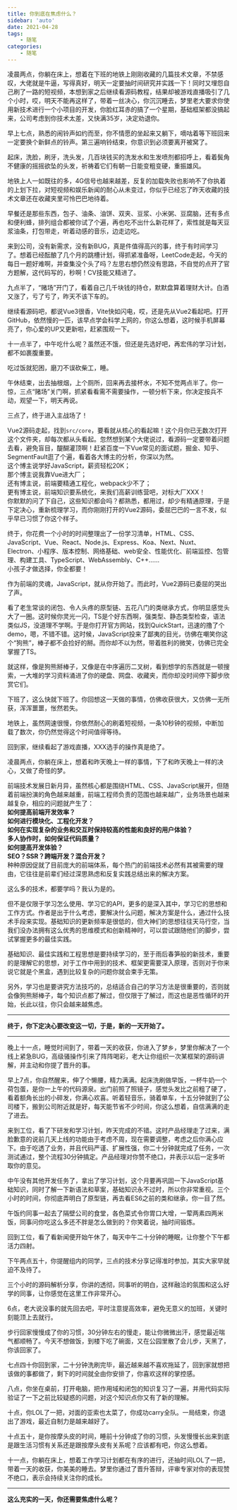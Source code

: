 ```yaml
---
title: 你到底在焦虑什么？
sidebar: 'auto'
date: 2021-04-28
tags:
    - 随笔
categories:
    - 随笔
---
```


凌晨两点，你躺在床上，想着在下班的地铁上刚刚收藏的几篇技术文章，不禁感叹，大佬就是牛逼，写得真好，明天一定要抽时间研究并实践一下！同时又埋怨自己刷了一路的短视频，本想到家之后继续看源码教程，结果却被游戏直播吸引了几个小时，哎，明天不能再这样了，带着一丝决心，你沉沉睡去，梦里老大要求你使用新技术进行一个小项目的开发，你脸红耳赤的搞了一个星期，基础框架都没搞起来，公司考虑到你技术太差，又快满35岁，决定劝退你。  
  
早上七点，熟悉的闹铃声如约而至，你不情愿的坐起来又躺下，嘀咕着等下班回来一定要换个新鲜点的铃声。第三遍响铃结束，你意识到必须要离开被窝了。  
  
起床，洗脸，刷牙，洗头发，几百块钱买的洗发水和生发喷剂都招呼上，看着鬓角不健康的摇摇欲坠的头发，祈祷着它们有朝一日能变粗变硬，重振雄风。  
  
地铁上人一如既往的多，4G信号也越来越差，反复的加载失败也影响不了你执着的上划下拉，对短视频和娱乐新闻的耐心从未变过，你似乎已经忘了昨天收藏的技术文章还在收藏夹里可怜巴巴地待着。  
  
早餐还是那些东西，包子、油条、油饼、双夹、豆浆、小米粥、豆腐脑，还有多点和便利蜂，排列组合都被你试了个遍，再也吃不出什么新花样了，索性就是每天豆浆油条，打包带走，听着动感的音乐，边走边吃。  
  
来到公司，没有新需求，没有新BUG，真是件值得高兴的事，终于有时间学习了。想着已经酝酿了几个月的跳槽计划，得抓紧准备呀，LeetCode走起，今天的每日一题好难啊，并查集没个头了吗？左思右想仍然没有思路，不自觉的点开了官方题解，这代码写的，秒啊！CV技能又精进了。  
  
九点半了，“赌场”开门了，看着自己几千块钱的持仓，默默盘算着理财大计。白酒又涨了，亏了亏了，昨天不该下车的。
  
继续看源码吧，都说Vue3很香，Vite快如闪电，哎，还是先从Vue2看起吧。打开GitHub，依然慢的一匹，该早点学会科学上网的，你这么想着，这时候手机屏幕亮了，你心爱的UP又更新啦，赶紧围观一下。
  
十一点半了，中午吃什么呢？虽然还不饿，但还是先选好吧，再宏伟的学习计划，都不如裹腹重要。
  
吃过饭就犯困，磨刀不误砍柴工，睡。
  
午休结束，出去抽根烟，上个厕所，回来再去接杯水，不知不觉两点半了。你一惊，三点“赌场”关门啊，抓紧看看需不需要操作，一顿分析下来，你决定按兵不动，观望一下，明天再说。
  
三点了，终于进入主战场了！
  
Vue2源码走起，找到`src/core`，要看就从核心的看起嘛！这个月你已无数次打开这个文件夹，却每次都从头看起。忽然想到某个大佬说过，看源码一定要带着问题去看，避免盲目，醍醐灌顶啊！赶紧百度一下Vue常见的面试题，掘金、知乎、SegmentFault逛了个遍，看着各大博主的分析，你深以为然。  
这个博主说学好JavaScript，薪资轻松20K；  
那个博主说我靠Vue进大厂；  
还有博主说，前端要精通工程化，webpack少不了；  
更有博主说，前端知识要系统化，来我们高薪训练营吧，对标大厂XXX！  
你默默的问了下自己，这些知识都会吗？都熟悉，都用过，却少有精通原理，于是下定决心，重新梳理学习，而你刚刚打开的Vue2源码，委屈巴巴的一言不发，似乎早已习惯了你这个样子。
  
终于，你花费一个小时的时间整理出了一份学习清单，HTML、CSS、JavaScript、Vue、React、Node.js、Express、Koa、Next、Nuxt、Electron、小程序、版本控制、网络基础、web安全、性能优化、前端监控、包管理、构建工具、TypeScript、WebAssembly、C++......  
小孩子才做选择，你全都要！
  
作为前端的灵魂，JavaScript，就从你开始了。而此时，Vue2源码已委屈的哭出了声。
  
看了老生常谈的闭包、令人头疼的原型链、五花八门的类继承方式，你明显感觉头大了一圈。这时候你灵光一闪，TS是个好东西啊，强类型、静态类型检查，语法类似JS，没道理不学啊。于是你打开官方网站，找到QuickStart，迅速的撸了个demo，嗯，不错不错。这时候，JavaScript投来了鄙夷的目光，彷佛在嘲笑你这个“狗熊”，棒子都不会捡好的掰。而你却不以为然，带着胜利的微笑，彷佛已完全掌握了TS。
  
就这样，像是狗熊掰棒子，又像是在中序遍历二叉树，看到想学的东西就是一顿搜索，一大堆的学习资料涌进了你的硬盘、网盘、收藏夹，而你却没时间停下脚步欣赏它们。
  
下班了，这么快就下班了。你回想这一天做的事情，仿佛收获很大，又仿佛一无所获，浑浑噩噩，怅然若失。
  
地铁上，虽然网速很慢，你依然耐心的刷着短视频，一条10秒钟的视频，中断加载了数次，你仍然觉得这个时间值得等待。
  
回到家，继续看起了游戏直播，XXX选手的操作真是绝了。
  
凌晨两点，你躺在床上，想着和昨天晚上一样的事情，下了和昨天晚上一样的决心，又做了奇怪的梦。
  
前端技术发展日新月异，虽然核心都是围绕HTML、CSS、JavaScript展开，但随着前端扮演的角色越来越重，前端工程师负责的范围也越来越广，业务场景也越来越复杂，相应的问题就产生了：  
**如何提高前端开发效率？**  
**如何进行模块化、工程化开发？**  
**如何在实现复杂的业务和交互时保持较高的性能和良好的用户体验？**  
**多人协作时，如何保证代码质量？**  
**如何提高开发体验？**  
**SEO？SSR？跨端开发？混合开发？**  
种种原因促就了目前庞大的前端体系，每个热门的前端技术必然有其被需要的理由，它往往是前辈们经过深思熟虑和反复实践总结出来的解决方案。  
  
这么多的技术，都要学吗？我认为是的。
  
但不是仅限于学习怎么使用、学习它的API，更多的是深入其中，学习它的思想和工作方式。作者是出于什么考虑，要解决什么问题，解决方案是什么，通过什么技术手段来实现。基础知识的更新频率是很低的，但大神们的思想往往天马行空，当我们没办法拥有这么优秀的思维模式和创新精神时，可以尝试跟随他们的脚步，尝试掌握更多的最佳实践。
  
基础知识、最佳实践和工程思想是要持续学习的，至于雨后春笋般的新技术，重要的是理解它的思想，对于工作中用到的技术、框架更需要深入原理，否则对于你来说它就是个黑盒，遇到比较复杂的问题你就会束手无策。
  
另外，学习也是要讲究方法技巧的，总结适合自己的学习方法是很重要的，否则就会像狗熊掰棒子，每个知识点都了解过，但仅限于了解过，而这也是恶性循环的开始，长此以往，你只会越来越焦虑。
  
---------------------------------------------------------------------
  
**终于，你下定决心要改变这一切，于是，新的一天开始了。**
  
---------------------------------------------------------------------
  

晚上十一点，睡觉时间到了，带着一天的收获，你进入了梦乡，梦里你解决了一个线上紧急BUG，高级骚操作引来了阵阵喝彩，老大让你组织一次某框架的源码讲解，并主动和你提了晋升的事。
  
早上7点，你自然醒来，伸了个懒腰，精力满满。起床洗刷做早饭，一杯牛奶一个荷包蛋，是你一上午的代码源泉。出门前照了照镜子，感觉头发比之前粗了硬了，看着额角长出的小碎发，你满心欢喜。听着轻音乐，骑着单车，十五分钟就到了公司楼下，搬到公司附近就是好，每天能节省不少时间，你这么想着，自信满满的走了进去。
  
来到工位，看了下研发和学习计划，昨天完成的不错。这时产品经理走了过来，满脸歉意的说前几天上线的功能由于考虑不周，现在需要调整，考虑之后你满心应下。由于吃透了业务，并且代码严谨、扩展性强，你二十分钟就完成了任务，一次测试通过，整个流程30分钟搞定。产品经理对你赞不绝口，并表示以后一定多听取你的意见。
  
中午没有其他开发任务了，拿出了学习计划，这个月要再巩固一下JavaScript基础知识，同时了解一下新语法和草案，基础知识永不过时，所以你非常重视。三个小时的时间，你彻底弄明白了原型链，再去看ES6之前的类和继承，你一目了然。
  
午饭约同事一起去了隔壁公司的食堂，各色菜式令你胃口大增，一荤两素四两米饭，同事问你吃这么多还不胖是怎么做到的？你笑着说，抽时间锻炼。
  
回到工位，看了看新闻便开始午休了，每天中午二十分钟的睡眠，让你整个下午都活力四射。
  
下午两点五十，你提醒组内的同学，三点的技术分享记得准时参加，其实大家早就迫不及待了。
  
三个小时的源码解析分享，你讲的透彻，同事听的明白，这样融洽的氛围和这么好学的同事，让你感觉在这里工作非常开心。
  
6点，老大说没事的就先回去吧，平时注意提高效率，避免无意义的加班，关键时刻能顶上去就行。
  
步行回家慢慢成了你的习惯，30分钟左右的慢走，能让你微微出汗，感觉最近喘气都顺畅了。今天不想做饭，到楼下吃了碗面，又在公园里散了会儿步，天黑了，你该回家了。
  
七点四十你回到家，二十分钟洗刷完毕，最近越来越不喜欢拖延了，回到家就想把该做的事都做了，剩下的时间就全由你安排了，你喜欢这样的掌控感。
  
八点，你坐在桌前，打开电脑，把作用域和闭包的知识复习了一遍，并用代码实际验证了一下之前比较疑惑的问题，对这个知识点你又有了新的理解。
  
十点，你LOL了一把，对面的亚索也太菜了，你成功carry全队。一局结束，你退出了游戏，最近自制力是越来越好了。
  
十点五十，是你按摩头皮的时间，睡前十分钟成了你的习惯，头发慢慢长出来到底是跟生活习惯有关系还是跟按摩头皮有关系呢？应该都有吧，你这么想着。
  
十一点，你躺在床上，想着工作学习计划都在有序的进行，还抽时间LOL了一把，带着一天的收获，你美美的睡去。梦里你通过了晋升答辩，评审专家对你的表现赞不绝口，表示会持续关注你的成长。
  
---------------------------------------------------------------------
  
**这么充实的一天，你还需要焦虑什么呢？**